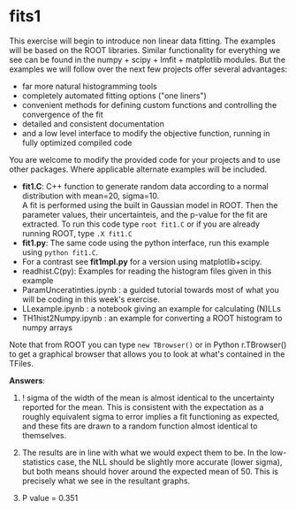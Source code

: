 # fits1

This exercise will begin to introduce non linear data fitting.  The examples will be based on the ROOT libraries.  Similar functionality for everything we see can be found in the numpy + scipy + lmfit + matplotlib modules. But the examples we will follow over the next few projects offer several advantages:
* far more natural histogramming tools
* completely automated fitting options ("one liners")
* convenient methods for defining custom functions and controlling the convergence of the fit
* detailed and consistent documentation
* and a low level interface to modify the objective function, running in fully optimized compiled code

You are welcome to modify the provided code for your projects and to use other packages.  Where applicable alternate examples will be included. 

* **fit1.C**: C++ function to generate random data according to a normal distribution with mean=20, sigma=10. <br> A fit is performed using the built in Gaussian model in ROOT.  Then the parameter values, their uncertainteis, and the p-value for the fit are extracted.  To run this code type ```root fit1.C``` or if you are already running ROOT, type ```.X fit1.C```  
* **fit1.py**: The same code using the python interface, run this example using ```python fit1.C```.
* For a contrast see **fit1mpl.py** for a version using matplotlib+scipy.  
* readhist.C(py):  Examples for reading the histogram files given in this example 
* ParamUnceratinties.ipynb : a guided tutorial towards most of what you will be coding in this week's exercise.
* LLexample.ipynb : a notebook giving an example for calculating (N)LLs
* TH1hist2Numpy.ipynb : an example for converting a ROOT histogram to numpy arrays

Note that from ROOT you can type ```new TBrowser()``` or in Python r.TBrowser() to get a graphical browser that allows you to look at what's contained in the TFiles.

**Answers**:
1) ! sigma of the width of the mean is almost identical to the uncertainty reported for the mean. This is consistent with the expectation as a roughly equivalent sigma to error implies a fit functioning as expected, and these fits are drawn to a random function almost identical to themselves.

2) The results are in line with what we would expect them to be. In the low-statistics case, the NLL should be slightly more accurate (lower sigma), but both means should hover around the expected mean of 50. This is precisely what we see in the resultant graphs.

3) P value = 0.351   
